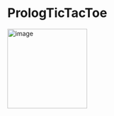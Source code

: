# PrologTicTacToe

<img width="180" alt="image" src="https://user-images.githubusercontent.com/108181104/211236008-9705dc48-c831-4415-9576-675fcdca21c3.png">
